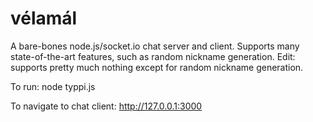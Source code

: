 vélamál
========

A bare-bones node.js/socket.io chat server and client. Supports many state-of-the-art features, such as random nickname generation. Edit: supports pretty much nothing except for random nickname generation.

To run:
  node typpi.js

To navigate to chat client:
  http://127.0.0.1:3000
